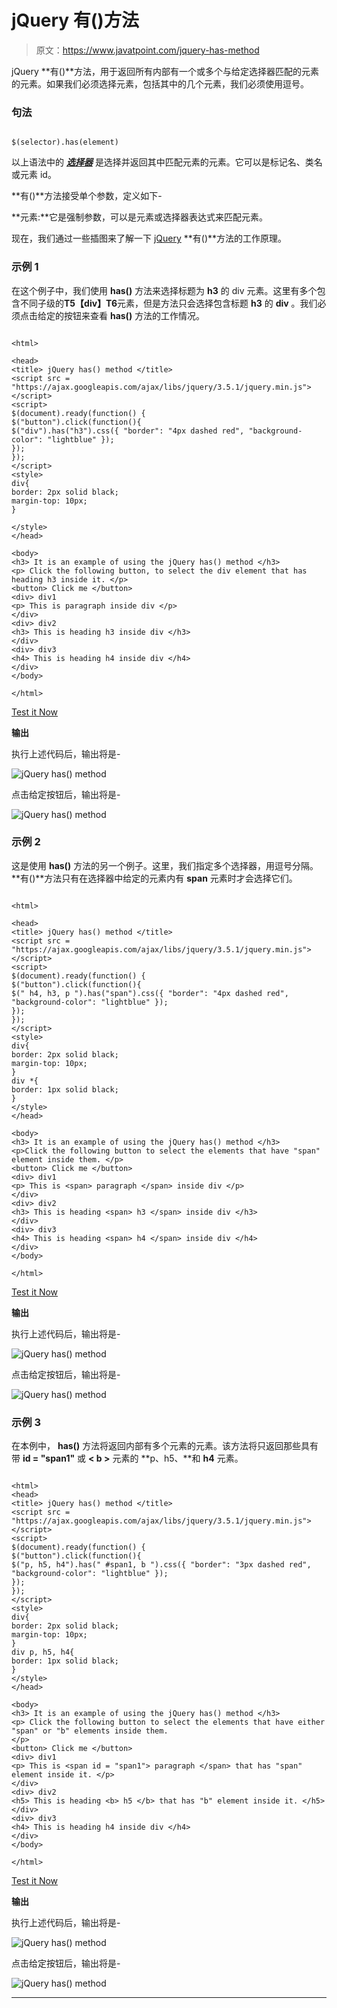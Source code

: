 # jQuery 有()方法

> 原文：<https://www.javatpoint.com/jquery-has-method>

jQuery **有()**方法，用于返回所有内部有一个或多个与给定选择器匹配的元素的元素。如果我们必须选择元素，包括其中的几个元素，我们必须使用逗号。

### 句法

```

$(selector).has(element)

```

以上语法中的 ***[选择器](https://www.javatpoint.com/jquery-selectors)*** 是选择并返回其中匹配元素的元素。它可以是标记名、类名或元素 id。

**有()**方法接受单个参数，定义如下-

**元素:**它是强制参数，可以是元素或选择器表达式来匹配元素。

现在，我们通过一些插图来了解一下 [jQuery](https://www.javatpoint.com/jquery-tutorial) **有()**方法的工作原理。

### 示例 1

在这个例子中，我们使用 **has()** 方法来选择标题为 **h3** 的 div 元素。这里有多个包含不同子级的**T5【div】T6**元素，但是方法只会选择包含标题 **h3** 的 **div** 。我们必须点击给定的按钮来查看 **has()** 方法的工作情况。

```

<html>

<head>
<title> jQuery has() method </title>
<script src = "https://ajax.googleapis.com/ajax/libs/jquery/3.5.1/jquery.min.js"> </script>
<script>
$(document).ready(function() {
$("button").click(function(){
$("div").has("h3").css({ "border": "4px dashed red", "background-color": "lightblue" });
});
});
</script>
<style>
div{
border: 2px solid black;
margin-top: 10px;
}

</style>
</head>

<body>
<h3> It is an example of using the jQuery has() method </h3>
<p> Click the following button, to select the div element that has heading h3 inside it. </p>
<button> Click me </button>
<div> div1
<p> This is paragraph inside div </p>
</div>
<div> div2
<h3> This is heading h3 inside div </h3>
</div>
<div> div3
<h4> This is heading h4 inside div </h4>
</div>
</body>

</html>

```

[Test it Now](https://www.javatpoint.com/oprweb/test.jsp?filename=jquery-has-method1)

**输出**

执行上述代码后，输出将是-

![jQuery has() method](img/87bdfb82ec4c5ffde5e5455b41d7d1a5.png)

点击给定按钮后，输出将是-

![jQuery has() method](img/ce32aae5b5bbf410c7c7b8f716f7ceea.png)

### 示例 2

这是使用 **has()** 方法的另一个例子。这里，我们指定多个选择器，用逗号分隔。**有()**方法只有在选择器中给定的元素内有 **span** 元素时才会选择它们。

```

<html>

<head>
<title> jQuery has() method </title>
<script src = "https://ajax.googleapis.com/ajax/libs/jquery/3.5.1/jquery.min.js"> </script>
<script>
$(document).ready(function() {
$("button").click(function(){
$(" h4, h3, p ").has("span").css({ "border": "4px dashed red", "background-color": "lightblue" });
});
});
</script>
<style>
div{
border: 2px solid black;
margin-top: 10px;
}
div *{
border: 1px solid black;
}
</style>
</head>

<body>
<h3> It is an example of using the jQuery has() method </h3>
<p>Click the following button to select the elements that have "span" element inside them. </p>
<button> Click me </button>
<div> div1
<p> This is <span> paragraph </span> inside div </p>
</div>
<div> div2
<h3> This is heading <span> h3 </span> inside div </h3>
</div>
<div> div3
<h4> This is heading <span> h4 </span> inside div </h4>
</div>
</body>

</html>

```

[Test it Now](https://www.javatpoint.com/oprweb/test.jsp?filename=jquery-has-method2)

**输出**

执行上述代码后，输出将是-

![jQuery has() method](img/5249f5a5c21a3e554011d6d746a2c049.png)

点击给定按钮后，输出将是-

![jQuery has() method](img/3263a798d2155ef3df1f35550f1d4b3c.png)

### 示例 3

在本例中， **has()** 方法将返回内部有多个元素的元素。该方法将只返回那些具有带 **id = "span1"** 或 **< b >** 元素的 **p、h5、**和 **h4** 元素。

```

<html>
<head>
<title> jQuery has() method </title>
<script src = "https://ajax.googleapis.com/ajax/libs/jquery/3.5.1/jquery.min.js"> </script>
<script>
$(document).ready(function() {
$("button").click(function(){
$("p, h5, h4").has(" #span1, b ").css({ "border": "3px dashed red", "background-color": "lightblue" });
});
});
</script>
<style>
div{
border: 2px solid black;
margin-top: 10px;
}
div p, h5, h4{
border: 1px solid black;
}
</style>
</head>

<body>
<h3> It is an example of using the jQuery has() method </h3>
<p> Click the following button to select the elements that have either "span" or "b" elements inside them.
</p>
<button> Click me </button>
<div> div1
<p> This is <span id = "span1"> paragraph </span> that has "span" element inside it. </p>
</div>
<div> div2
<h5> This is heading <b> h5 </b> that has "b" element inside it. </h5>
</div>
<div> div3
<h4> This is heading h4 inside div </h4>
</div>
</body>

</html>

```

[Test it Now](https://www.javatpoint.com/oprweb/test.jsp?filename=jquery-has-method3)

**输出**

执行上述代码后，输出将是-

![jQuery has() method](img/5d934ce937ad1534250c061f65ddf9b7.png)

点击给定按钮后，输出将是-

![jQuery has() method](img/677c3bc7c385b5f06289a9b754089859.png)

* * *